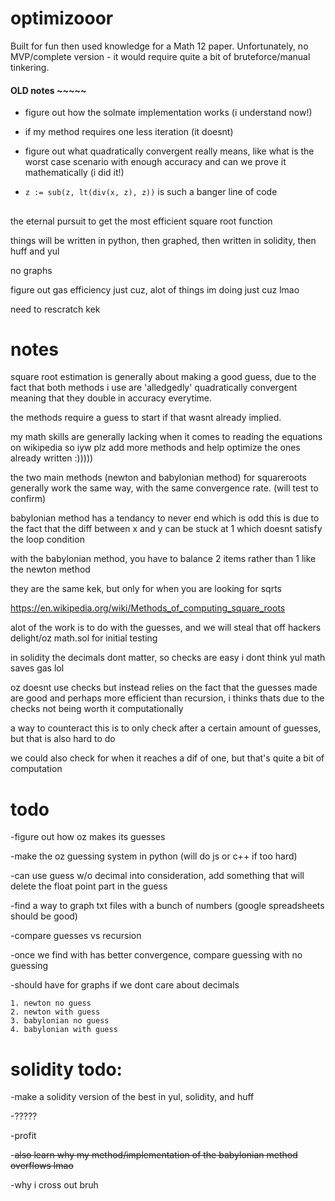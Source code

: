 # optimizooor
Built for fun then used knowledge for a Math 12 paper. Unfortunately, no MVP/complete version - it would require quite a bit of bruteforce/manual tinkering.

#### OLD notes ~~~~~
- figure out how the solmate implementation works (i understand now!)

- if my method requires one less iteration (it doesnt)

- figure out what quadratically convergent really means, like what is the worst case scenario with enough accuracy
and can we prove it mathematically (i did it!)

-  ``z := sub(z, lt(div(x, z), z))`` is such a banger line of code


##
the eternal pursuit to get the most efficient square root function 

things will be written in python, then graphed, then written in solidity, then huff and yul

no graphs

figure out gas efficiency just cuz, alot of things im doing just cuz lmao

need to rescratch kek

# notes
square root estimation is generally about making a good guess, 
due to the fact that both methods i use are 'alledgedly' quadratically convergent 
meaning that they double in accuracy everytime.

the methods require a guess to start if that wasnt already implied.

my math skills are generally lacking when it comes to reading the equations on wikipedia
so iyw plz add more methods and help optimize the ones already written :)))))

the two main methods (newton and babylonian method) for squareroots
generally work the same way, with the same convergence rate. (will test to confirm)

babylonian method has a tendancy to never end which is odd
this is due to the fact that the diff between x and y can be stuck at 1 which doesnt satisfy the loop condition

with the babylonian method, you have to balance 2 items rather than 1 like the newton method

they are the same kek, but only for when you are looking for sqrts

https://en.wikipedia.org/wiki/Methods_of_computing_square_roots

alot of the work is to do with the guesses, and we will steal that off
hackers delight/oz math.sol for initial testing

in solidity the decimals dont matter, so checks are easy
i dont think yul math saves gas lol

oz doesnt use checks but instead relies on the fact that the guesses made are good
and perhaps more efficient than recursion, i thinks thats due to the checks not being worth it computationally

a way to counteract this is to only check after a certain amount of guesses, but that is also hard to do


we could also check for when it reaches a dif of one, but that's quite a bit of computation

# todo
-figure out how oz makes its guesses

-make the oz guessing system in python (will do js or c++ if too hard)

-can use guess w/o decimal into consideration, add something that will delete the float point part in the guess

-find a way to graph txt files with a bunch of numbers (google spreadsheets should be good)

-compare guesses vs recursion

-once we find with has better convergence, compare guessing with no guessing

-should have for graphs if we dont care about decimals

    1. newton no guess
    2. newton with guess
    3. babylonian no guess
    4. babylonian with guess


# solidity todo:
-make a solidity version of the best in yul, solidity, and huff

-?????

-profit


-~~also learn why my method/implementation of the babylonian method overflows lmao~~

-why i cross out bruh
